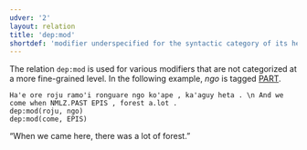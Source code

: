 ```yaml
---
udver: '2'
layout: relation
title: 'dep:mod'
shortdef: 'modifier underspecified for the syntactic category of its head'
---
```


The relation `dep:mod` is used for various modifiers that are not categorized at a more fine-grained level.
In the following example, _ngo_ is tagged [PART]().

~~~ sdparse
Ha'e ore roju ramo'i ronguare ngo ko'ape , ka'aguy heta . \n And we come when NMLZ.PAST EPIS , forest a.lot .
dep:mod(roju, ngo)
dep:mod(come, EPIS)
~~~

“When we came here, there was a lot of forest.”

<!-- Interlanguage links updated Po lis 14 15:35:21 CET 2022 -->
